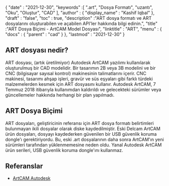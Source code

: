 {
  "date" : "2021-12-30",
  "keywords" :[ ".art", "Dosya Formatı", "uzantı", "Oku", "Oluştur", "CAD" ],
  "author" : {
    "display_name" : "Kashif Iqbal"
},
  "draft" : "false",
  "toc" : true,
  "description" :"ART dosya formatı ve ART dosyalarını oluşturabilen ve açabilen API'ler hakkında bilgi edinin.",
  "title" :"ART Dosya Biçimi - ArtCAM Model Dosyası",
  "linktitle" : "ART",
  "menu" : {
    "docs" : {
      "parent" : "cad"
}
},
  "lastmod" : "2021-12-30"
}

## ART dosyası nedir?

ART dosyası, (artık üretilmiyor) Autodesk ArtCAM yazılımı kullanılarak oluşturulmuş bir CAD modelidir. Bir tasarımın 2B veya 3B modelini ve bir CNC (bilgisayar sayısal kontrol) makinesinin talimatlarını içerir. CNC makinesi, tasarımı ahşap işleri, gravür ve süs eşyaları gibi farklı türdeki malzemelerden kesmek için ART dosyasını kullanır. Autodesk ArtCAM, 7 Temmuz 2018 itibarıyla kullanımdan kaldırıldı ve gelecekteki sürümler veya güncellemeler hakkında herhangi bir plan yapılmadı.

## ART Dosya Biçimi

ART dosyaları, geliştiricinin referansı için ART dosya formatı belirtimleri bulunmayan ikili dosyalar olarak diske kaydedilmiştir. Eski Delcam ArtCAM ürün dosyaları, dosyayı kaydederken güvenilen bir USB güvenlik koruma dongle'ı gerektiriyordu. Bu, eski .art dosyalarının daha sonra ArtCAM'ın yeni sürümleri tarafından yüklenmemesine neden oldu. Yanal Autodesk ArtCAM ürün serileri, USB güvenlik koruma dongle'ını kullanmaz.

## Referanslar

* [ArtCAM Autodesk](https://www.autodesk.com/products/artcam/overview)


